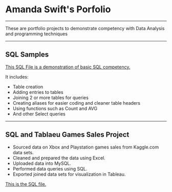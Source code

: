 # Amanda Swift's Porfolio
---
These are portfolio projects to demonstrate competency with Data Analysis and programming techniques 

---
## SQL Samples

[This SQL File is a demonstration of basic SQL competency.](https://github.com/Amy-Swift/SQL-Sample/blob/main/SQL%20Samples.sql)

It includes:

- Table creation
- Adding entries to tables
- Joining 2 or more tables for queries
- Creating aliases for easier coding and cleaner table headers
- Using functions such as Count and AVG
- And other Select queries


---
## SQL and Tablaeu Games Sales Project

- Sourced data on Xbox and Playstation games sales from Kaggle.com data sets.
- Cleaned and prepared the data using Excel.
- Uploaded data into MySQL.
- Performed data queries using SQL.
- Exported joined data sets for visualization in Tableau.

[This is the SQL file.](https://github.com/Amy-Swift/Game-Sales-Project/blob/main/my%20Game%20Data%20setup.sql)

